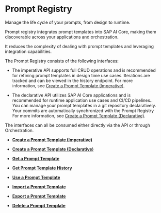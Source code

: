 <!-- loio5392e7dbbdef4011ab511f33416aa8b1 -->

# Prompt Registry

Manage the life cycle of your prompts, from design to runtime.

Prompt registry integrates prompt templates into SAP AI Core, making them discoverable across your applications and orchestration.

It reduces the complexity of dealing with prompt templates and leveraging integration capabilities.

The Prompt Registry consists of the following interfaces:

-   The imperative API supports full CRUD operations and is recommended for refining prompt templates in design time use cases. Iterations are tracked and can be viewed in the history endpoint. For more information, see [Create a Prompt Template \(Imperative\)](create-a-prompt-template-imperative-92453a7.md).

-   The declarative API utilizes SAP AI Core applications and is recommended for runtime application use cases and CI/CD pipelines.. You can manage your prompt templates in a git repository declaratively. Your commits are automatically synchronized with the Prompt Registry For more information, see [Create a Prompt Template \(Declarative\)](create-a-prompt-template-declarative-815def5.md).


The interfaces can all be consumed either directly via the API or through Orchestration.

-   **[Create a Prompt Template \(Imperative\)](create-a-prompt-template-imperative-92453a7.md "")**  

-   **[Create a Prompt Template \(Declarative\)](create-a-prompt-template-declarative-815def5.md "")**  

-   **[Get a Prompt Template](get-a-prompt-template-bc8cead.md "")**  

-   **[Get Prompt Template History](get-prompt-template-history-dc204cf.md "")**  

-   **[Use a Prompt Template](use-a-prompt-template-ebe1e30.md "")**  

-   **[Import a Prompt Template](import-a-prompt-template-b122148.md "")**  

-   **[Export a Prompt Template](export-a-prompt-template-3acef9b.md "")**  

-   **[Delete a Prompt Template](delete-a-prompt-template-f7566e3.md "")**  


